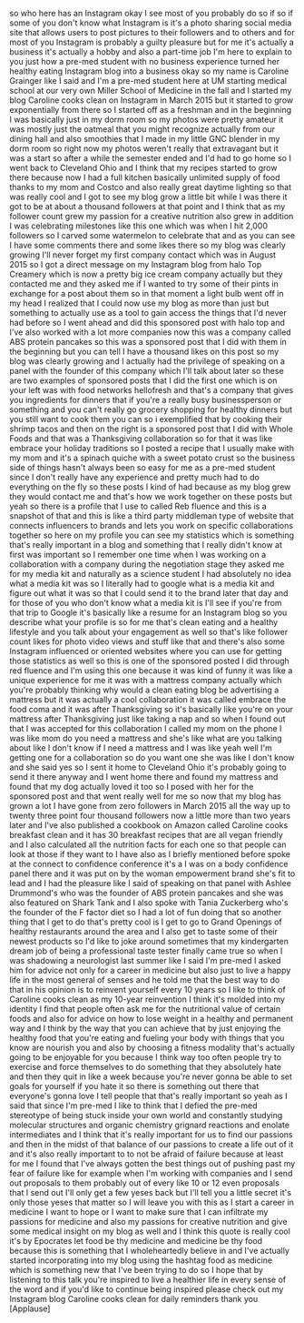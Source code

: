 
so who here has an Instagram okay I see
most of you probably do so if so if some
of you don&#39;t know what Instagram is it&#39;s
a photo sharing social media site that
allows users to post pictures to their
followers and to others and for most of
you Instagram is probably a guilty
pleasure but for me it&#39;s actually a
business it&#39;s actually a hobby and also
a part-time job I&#39;m here to explain to
you just how a pre-med student with no
business experience turned her healthy
eating Instagram blog into a business
okay so my name is Caroline Grainger
like I said and I&#39;m a pre-med student
here at UM starting medical school at
our very own Miller School of Medicine
in the fall and I started my blog
Caroline cooks clean on Instagram in
March 2015 but it started to grow
exponentially from there so I started
off as a freshman and in the beginning I
was basically just in my dorm room so my
photos were pretty amateur it was mostly
just the oatmeal that you might
recognize actually from our dining hall
and also smoothies that I made in my
little GNC blender in my dorm room so
right now my photos weren&#39;t really that
extravagant but it was a start so after
a while the semester ended and I&#39;d had
to go home so I went back to Cleveland
Ohio and I think that my recipes started
to grow there because now I had a full
kitchen basically unlimited supply of
food thanks to my mom and Costco and
also really great daytime lighting so
that was really cool and I got to see my
blog grow a little bit while I was there
it got to be at about a thousand
followers at that point and I think that
as my follower count grew my passion for
a creative nutrition also grew in
addition I was celebrating milestones
like this one which was when I hit 2,000
followers so I carved some watermelon to
celebrate that and as you can see I have
some comments there and some likes there
so my blog was clearly growing I&#39;ll
never forget my first company contact
which was in August 2015 so I got a
direct message on my Instagram blog from
halo Top Creamery which is now a pretty
big ice cream company actually but they
contacted me and they asked me if I
wanted to try some of their pints in
exchange for a post about them so in
that moment a light bulb went off in my
head I realized that I could now use my
blog as more than just
but something to actually use as a tool
to gain access the things that I&#39;d never
had before so I went ahead and did this
sponsored post with halo top and I&#39;ve
also worked with a lot more companies
now this was a company called ABS
protein pancakes so this was a sponsored
post that I did with them in the
beginning but you can tell I have a
thousand likes on this post so my blog
was clearly growing and I actually had
the privilege of speaking on a panel
with the founder of this company which
I&#39;ll talk about later so these are two
examples of sponsored posts that I did
the first one which is on your left
was with food networks hellofresh and
that&#39;s a company that gives you
ingredients for dinners that if you&#39;re a
really busy businessperson or something
and you can&#39;t really go grocery shopping
for healthy dinners but you still want
to cook them you can so i exemplified
that by cooking their shrimp tacos and
then on the right is a sponsored post
that I did with Whole Foods and that was
a Thanksgiving collaboration so for that
it was like embrace your holiday
traditions so I posted a recipe that I
usually make with my mom and it&#39;s a
spinach quiche with a sweet potato crust
so the business side of things hasn&#39;t
always been so easy for me as a pre-med
student since I don&#39;t really have any
experience and pretty much had to do
everything on the fly so these posts I
kind of had because as my blog grew they
would contact me and that&#39;s how we work
together on these posts but yeah so
there is a profile that I use to called
Reb fluence and this is a snapshot of
that and this is like a third party
middleman type of website that connects
influencers to brands and lets you work
on specific collaborations together so
here on my profile you can see my
statistics which is something that&#39;s
really important in a blog and something
that I really didn&#39;t know at first was
important so I remember one time when I
was working on a collaboration with a
company during the negotiation stage
they asked me for my media kit and
naturally as a science student I had
absolutely no idea what a media kit was
so I literally had to google what is a
media kit and figure out what it was so
that I could send it to the brand later
that day and for those of you who don&#39;t
know what a media kit is I&#39;ll see if
you&#39;re from that trip to Google it&#39;s
basically like a resume for an Instagram
blog so
you describe what your profile is so for
me that&#39;s clean eating and a healthy
lifestyle and you talk about your
engagement as well so that&#39;s like
follower count likes for photo video
views and stuff like that and there&#39;s
also some Instagram influenced or
oriented websites where you can use for
getting those statistics as well so this
is one of the sponsored posted I did
through red fluence and I&#39;m using this
one because it was kind of funny it was
like a unique experience for me it was
with a mattress company actually which
you&#39;re probably thinking why would a
clean eating blog be advertising a
mattress but it was actually a cool
collaboration it was called embrace the
food coma and it was after Thanksgiving
so it&#39;s basically like you&#39;re on your
mattress after Thanksgiving just like
taking a nap and so when I found out
that I was accepted for this
collaboration I called my mom on the
phone I was like mom do you need a
mattress and she&#39;s like what are you
talking about like I don&#39;t know if I
need a mattress and I was like yeah well
I&#39;m getting one for a collaboration so
do you want one she was like I don&#39;t
know and she said yes so I sent it home
to Cleveland Ohio it&#39;s probably going to
send it there anyway and I went home
there and found my mattress and found
that my dog actually loved it too so I
posed with her for the sponsored post
and that went really well for me so now
that my blog has grown a lot I have gone
from zero followers in March 2015
all the way up to twenty three point
four thousand followers now a little
more than two years later and I&#39;ve also
published a cookbook on Amazon called
Caroline cooks breakfast clean and it
has 30 breakfast recipes that are all
vegan friendly and I also calculated all
the nutrition facts for each one so that
people can look at those if they want to
I have also as I briefly mentioned
before spoke at the connect to
confidence conference
it&#39;s a I was on a body confidence panel
there and it was put on by the woman
empowerment brand she&#39;s fit to lead and
I had the pleasure like I said of
speaking on that panel with Ashlee
Drummond&#39;s who was the founder of ABS
protein pancakes and she was also
featured on Shark Tank and I also spoke
with Tania Zuckerberg who&#39;s the founder
of the F factor diet so I had a lot of
fun doing that
so another thing that I get to do that&#39;s
pretty cool is I get to go to Grand
Openings of healthy restaurants around
the area and I also get to taste some of
their newest products so I&#39;d like to
joke around sometimes that my
kindergarten dream job of being a
professional taste tester finally came
true so when I was shadowing a
neurologist last summer like I said I&#39;m
pre-med I asked him for advice not only
for a career in medicine but also just
to live a happy life in the most general
of senses and he told me that the best
way to do that in his opinion is to
reinvent yourself every 10 years so I
like to think of Caroline cooks clean as
my 10-year reinvention I think it&#39;s
molded into my identity I find that
people often ask me for the nutritional
value of certain foods and also for
advice on how to lose weight in a
healthy and permanent way and I think by
the way that you can achieve that by
just enjoying the healthy food that
you&#39;re eating and fueling your body with
things that you know are nourish you and
also by choosing a fitness modality
that&#39;s actually going to be enjoyable
for you because I think way too often
people try to exercise and force
themselves to do something that they
absolutely hate and then they quit in
like a week because you&#39;re never gonna
be able to set goals for yourself if you
hate it so there is something out there
that everyone&#39;s gonna love I tell people
that that&#39;s really important so yeah as
I said that since I&#39;m pre-med I like to
think that I defied the pre-med
stereotype of being stuck inside your
own world and constantly studying
molecular structures and organic
chemistry grignard reactions and enolate
intermediates and I think that it&#39;s
really important for us to find our
passions and then in the midst of that
balance of our passions to create a life
out of it and it&#39;s also really important
to to not be afraid of failure
because at least for me I found that
I&#39;ve always gotten the best things out
of pushing past my fear of failure like
for example when I&#39;m working with
companies and I send out proposals to
them probably out of every like 10 or 12
even proposals that I send out I&#39;ll only
get a few yeses back but I&#39;ll tell you a
little secret it&#39;s only those yeses that
matter so I will leave you with this as
I start a career in medicine
I want to hope or I want to make sure
that I can infiltrate my passions for
medicine and also my passions for
creative nutrition and give some medical
insight on my blog as well and I think
this quote is really cool it&#39;s by
Epocrates let food be thy medicine and
medicine be thy food because this is
something that I wholeheartedly believe
in and I&#39;ve actually started
incorporating into my blog using the
hashtag food as medicine which is
something new that I&#39;ve been trying to
do so I hope that by listening to this
talk you&#39;re inspired to live a healthier
life in every sense of the word and if
you&#39;d like to continue being inspired
please check out my Instagram blog
Caroline cooks clean for daily reminders
thank you
[Applause]
